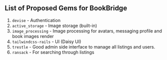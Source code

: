 ## List of Proposed Gems for **BookBridge**

1. `devise` - Authentication 
2. `active_storage` - Image storage (built-in)
3. `image_processing` - Image processing for avatars, messaging profile and book images render
4. `tailwindcss-rails` - UI (Daisy UI)
5. `trestle` - Good admin side interface to manage all listings and users.
6. `ransack` - For searching through listings